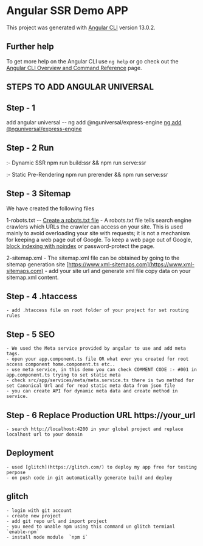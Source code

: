 # Angular SSR Demo APP

This project was generated with [Angular CLI](https://github.com/angular/angular-cli) version 13.0.2.

## Further help

To get more help on the Angular CLI use `ng help` or go check out the [Angular CLI Overview and Command Reference](https://angular.io/cli) page.


## STEPS TO ADD ANGULAR UNIVERSAL
## Step - 1
add angular universal -- ng add @nguniversal/express-engine [ng add @nguniversal/express-engine](https://angular.io/guide/universal)

## Step - 2 Run 
:- Dynamic SSR
npm run build:ssr && npm run serve:ssr

:- Static Pre-Rendering
npm run prerender && npm run serve:ssr

## Step - 3 Sitemap
We have created the following files

1-robots.txt -- [Create a robots.txt file](https://developers.google.com/search/docs/advanced/robots/create-robots-txt)
    - A robots.txt file tells search engine crawlers which URLs the crawler can access on your site. This is used mainly to avoid overloading your site with requests; it is not a mechanism for keeping a web page out of Google. To keep a web page out of Google, [block indexing with noindex](https://developers.google.com/search/docs/advanced/crawling/block-indexing) or password-protect the page.

2-sitemap.xml
    - The sitemap.xml file can be obtained by going to the sitemap generation site [https://www.xml-sitemaps.com](https://www.xml-sitemaps.com)
    - add your site url and generate xml file copy data on your sitemap.xml content.

## Step - 4 .htaccess
    - add .htaccess file on root folder of your project for set routing rules

## Step - 5 SEO
    - We used the Meta service provided by angular to use and add meta tags.
    - open your app.component.ts file OR what ever you created for root access component home.component.ts etc..
    - use meta service, in this demo you can check COMMENT CODE :- #001 in app.component.ts trying to set static meta
    - check src/app/services/meta/meta.service.ts there is two method for set Canonical Url and for read static meta data from json file
    - you can create API for dynamic meta data and create method in service.

## Step - 6 Replace Production URL https://your_url
    - search http://localhost:4200 in your global project and replace localhost url to your domain


## Deployment
    - used [glitch](https://glitch.com/) to deploy my app free for testing perpose
    - on push code in git automatically generate build and deploy

## glitch
    - login with git account
    - create new project
    - add git repo url and import project
    - you need to unable npm using this command un glitch termianl `enable-npm`
    - install node module  `npm i`
